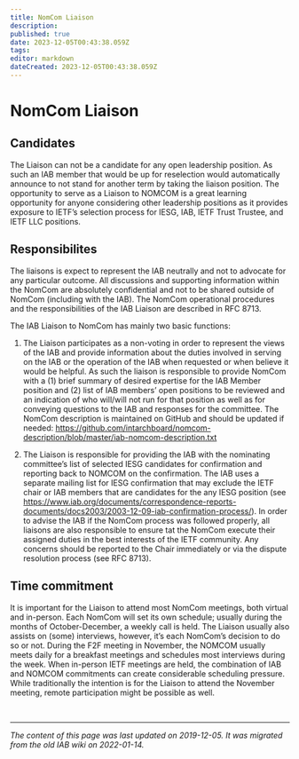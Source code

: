 ```yaml
---
title: NomCom Liaison
description: 
published: true
date: 2023-12-05T00:43:38.059Z
tags: 
editor: markdown
dateCreated: 2023-12-05T00:43:38.059Z
---
```


# NomCom Liaison
## Candidates 

The Liaison can not be a candidate for any open leadership position. As such an IAB member that would be up for reselection would automatically announce to not stand for another term by taking the liaison position. The opportunity to serve as a Liaison to NOMCOM is a great learning opportunity for anyone considering other leadership positions as it provides exposure to IETF’s selection process for IESG, IAB, IETF Trust Trustee, and IETF LLC positions.

## Responsibilites 

The liaisons is expect to represent the IAB neutrally and not to advocate for any particular outcome. All discussions and supporting information within the NomCom are absolutely confidential and not to be shared outside of NomCom (including with the IAB). The NomCom operational procedures and the responsibilities of the IAB Liaison are described in RFC 8713.

The IAB Liaison to NomCom has mainly two basic functions:

1. The Liaison participates as a non-voting in order to represent the views of the IAB and provide information about the duties involved in serving on the IAB or the operation of the IAB when requested or when believe it would be helpful. As such the liaison is responsible  to provide NomCom with a (1) brief summary of desired expertise for the IAB Member position and (2) list of IAB members’ open positions to be reviewed and an indication of who will/will not run for that position as well as for conveying questions to the IAB and responses for the committee. The NomCom description is maintained on GitHub and should be updated if needed: https://github.com/intarchboard/nomcom-description/blob/master/iab-nomcom-description.txt

2. The Liaison is responsible for providing the IAB with the nominating committee’s list of selected IESG candidates for confirmation and reporting back to NOMCOM on the confirmation. The IAB uses a separate mailing list for IESG confirmation that may exclude the IETF chair or IAB members that are candidates for the any IESG position (see https://www.iab.org/documents/correspondence-reports-documents/docs2003/2003-12-09-iab-confirmation-process/). In order to advise the IAB if the NomCom process was followed properly, all liaisons are also responsible to ensure tat the NomCom execute their assigned duties in the best interests of the IETF community. Any concerns should be reported to the Chair immediately or via the dispute resolution process (see RFC 8713). 

## Time commitment 

It is important for the Liaison to attend most NomCom meetings, both virtual and in-person. Each NomCom will set its own schedule; usually during the months of October-December, a weekly call is held. The Liaison usually also assists on (some) interviews, however, it’s each NomCom’s decision to do so or not. During the F2F meeting in November, the NOMCOM usually meets daily for a breakfast meetings and schedules most interviews during the week. When in-person IETF meetings are held, the combination of IAB and NOMCOM commitments can create considerable scheduling pressure. 
While traditionally the intention is for the Liaison to attend the November meeting, remote participation might be possible as well.

&nbsp;
&nbsp;
&nbsp;

---

*The content of this page was last updated on 2019-12-05. It was migrated from the old IAB wiki on 2022-01-14.*

